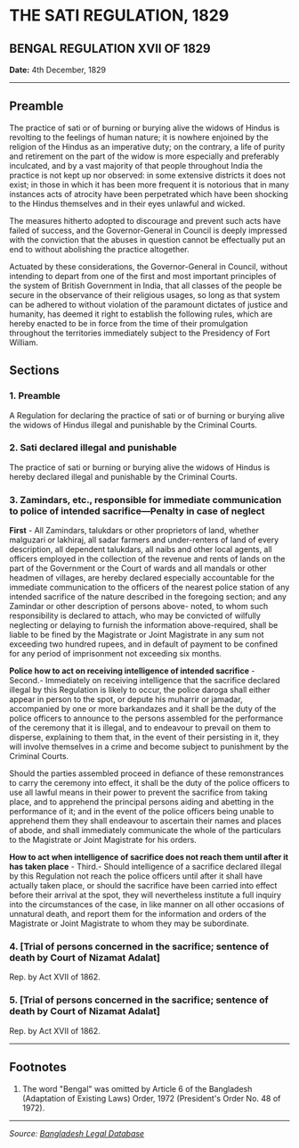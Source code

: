 # THE SATI REGULATION, 1829

## BENGAL REGULATION XVII OF 1829

**Date:** 4th December, 1829

---

## Preamble

The practice of sati or of burning or burying alive the widows of Hindus is revolting to the feelings of human nature; it is nowhere enjoined by the religion of the Hindus as an imperative duty; on the contrary, a life of purity and retirement on the part of the widow is more especially and preferably inculcated, and by a vast majority of that people throughout India the practice is not kept up nor observed: in some extensive districts it does not exist; in those in which it has been more frequent it is notorious that in many instances acts of atrocity have been perpetrated which have been shocking to the Hindus themselves and in their eyes unlawful and wicked.

The measures hitherto adopted to discourage and prevent such acts have failed of success, and the Governor-General in Council is deeply impressed with the conviction that the abuses in question cannot be effectually put an end to without abolishing the practice altogether.

Actuated by these considerations, the Governor-General in Council, without intending to depart from one of the first and most important principles of the system of British Government in India, that all classes of the people be secure in the observance of their religious usages, so long as that system can be adhered to without violation of the paramount dictates of justice and humanity, has deemed it right to establish the following rules, which are hereby enacted to be in force from the time of their promulgation throughout the territories immediately subject to the Presidency of Fort William.

## Sections

### 1. Preamble
A Regulation for declaring the practice of sati or of burning or burying alive the widows of Hindus illegal and punishable by the Criminal Courts.

### 2. Sati declared illegal and punishable
The practice of sati or burning or burying alive the widows of Hindus is hereby declared illegal and punishable by the Criminal Courts.

### 3. Zamindars, etc., responsible for immediate communication to police of intended sacrifice—Penalty in case of neglect

**First** - All Zamindars, talukdars or other proprietors of land, whether malguzari or lakhiraj, all sadar farmers and under-renters of land of every description, all dependent talukdars, all naibs and other local agents, all officers employed in the collection of the revenue and rents of lands on the part of the Government or the Court of wards and all mandals or other headmen of villages, are hereby declared especially accountable for the immediate communication to the officers of the nearest police station of any intended sacrifice of the nature described in the foregoing section; and any Zamindar or other description of persons above- noted, to whom such responsibility is declared to attach, who may be convicted of wilfully neglecting or delaying to furnish the information above-required, shall be liable to be fined by the Magistrate or Joint Magistrate in any sum not exceeding two hundred rupees, and in default of payment to be confined for any period of imprisonment not exceeding six months.

**Police how to act on receiving intelligence of intended sacrifice** - Second.- Immediately on receiving intelligence that the sacrifice declared illegal by this Regulation is likely to occur, the police daroga shall either appear in person to the spot, or depute his muharrir or jamadar, accompanied by one or more barkandazes and it shall be the duty of the police officers to announce to the persons assembled for the performance of the ceremony that it is illegal, and to endeavour to prevail on them to disperse, explaining to them that, in the event of their persisting in it, they will involve themselves in a crime and become subject to punishment by the Criminal Courts.

Should the parties assembled proceed in defiance of these remonstrances to carry the ceremony into effect, it shall be the duty of the police officers to use all lawful means in their power to prevent the sacrifice from taking place, and to apprehend the principal persons aiding and abetting in the performance of it; and in the event of the police officers being unable to apprehend them they shall endeavour to ascertain their names and places of abode, and shall immediately communicate the whole of the particulars to the Magistrate or Joint Magistrate for his orders.

**How to act when intelligence of sacrifice does not reach them until after it has taken place** - Third.- Should intelligence of a sacrifice declared illegal by this Regulation not reach the police officers until after it shall have actually taken place, or should the sacrifice have been carried into effect before their arrival at the spot, they will nevertheless institute a full inquiry into the circumstances of the case, in like manner on all other occasions of unnatural death, and report them for the information and orders of the Magistrate or Joint Magistrate to whom they may be subordinate.

### 4. [Trial of persons concerned in the sacrifice; sentence of death by Court of Nizamat Adalat]
Rep. by Act XVII of 1862.

### 5. [Trial of persons concerned in the sacrifice; sentence of death by Court of Nizamat Adalat]
Rep. by Act XVII of 1862.

---

## Footnotes

1. The word "Bengal" was omitted by Article 6 of the Bangladesh (Adaptation of Existing Laws) Order, 1972 (President's Order No. 48 of 1972).

---

*Source: [Bangladesh Legal Database](http://bdlaws.minlaw.gov.bd/act-details-1321.html)*
